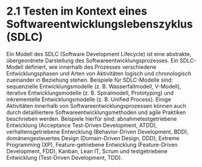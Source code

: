 # 2.1 Testen im Kontext eines Softwareentwicklungslebenszyklus (SDLC)

Ein Modell des SDLC (Software Development Lifecycle) ist eine abstrakte, übergeordnete
Darstellung des Softwareentwicklungsprozesses. Ein SDLC-Modell definiert, wie innerhalb
des Prozesses verschiedene Entwicklungsphasen und Arten von Aktivitäten logisch und
chronologisch zueinander in Beziehung stehen. Beispiele für SDLC-Modelle sind: sequenzielle
Entwicklungsmodelle (z. B. Wasserfallmodell, V-Modell), iterative Entwicklungsmodelle (z. B.
Spiralmodell, Prototyping) und inkrementelle Entwicklungsmodelle (z. B. Unified Process).
Einige Aktivitäten innerhalb von Softwareentwicklungsprozessen können auch durch detailliertere
Softwareentwicklungsmethoden und agile Praktiken beschrieben werden. Beispiele
hierfür sind: abnahmetestgetriebene Entwicklung (Acceptance Test-Driven Development,
ATDD), verhaltensgetriebene Entwicklung (Behavior-Driven Development, BDD),
domänengesteuertes Design (Domain-Driven Design, DDD), Extreme Programming (XP),
Feature-getriebene Entwicklung (Feature-Driven Development, FDD), Kanban, Lean IT,
Scrum und testgetriebene Entwicklung (Test-Driven Development, TDD).